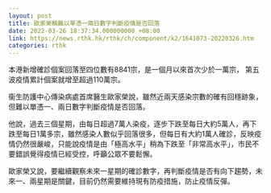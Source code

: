 ```yaml
---
layout: post
title: 歐家榮稱難以單憑一兩日數字判斷疫情是否回落
date: 2022-03-26 18:37:34.000000000 +08:00
link: https://news.rthk.hk/rthk/ch/component/k2/1641073-20220326.htm
categories: rthk
---
```


本港新增確診個案回落至四位數有8841宗，是一個月以來首次少於一萬宗， 第五波疫情累計個案就增至超過110萬宗。

衞生防護中心傳染病處首席醫生歐家榮說，雖然近兩天感染宗數的確有回穩跡象，但難以單憑一、兩日數字判斷疫情是否回落。

他說，過去三個星期，由每日超過7萬人染疫，逐步下跌至每日大約5萬人，再下跌至每日1萬多宗，雖然感染人數似乎回落很多，但每日有大約1萬人確診，反映疫情仍然很嚴峻，只能說疫情是由「極高水平」稍為下跌至「非常高水平」，市民不要錯誤覺得疫情已經受控，呼籲公眾不要鬆懈。

歐家榮又說，要繼續觀察未來一星期的確診數字，再判斷疫情是否有向下趨勢，未來一、兩星期是關鍵，目前仍然需要維持現有防疫措施，防止疫情反彈。
